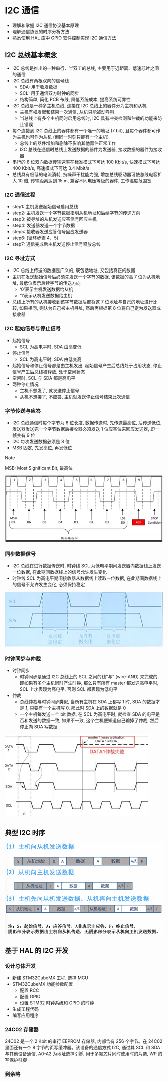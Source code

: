 # I2C 通信

- 理解和掌握 I2C 通信协议基本原理
- 理解通信协议的时序分析方法
- 熟悉使用 HAL 库中 GPIO 软件控制实现 I2C 通信方法

## I2C 总线基本概念

- I2C 总线是推出的一种串行、半双工的总线, 主要用于近距离、低速芯片之间的通信
- I2C 总线有两根双向的信号线
  - SDA: 用于收发数据
  - SCL: 用于通信双方时钟的同步
  - 结构简单, 简化 PCB 布线, 降低系统成本, 提高系统可靠性
- I2C 总线是一种多主机总线, 连接在 I2C 总线上的器件分为主机和从机
  - 主机有权发起和结束一次通信, 从机只能被动呼叫
  - 当总线上有多个主机同时启用总线时, I2C 具有冲突检测和仲裁的功能来防止错误
- 每个连接到 I2C 总线上的器件都有一个唯一的地址 (7 bit), 且每个器件都可作为主机也可作为从机 (但同一时刻只能有一个主机)
  - 总线上的器件增加和删除不影响其他器件正常工作
  - I2C 总线在通信时总线上发送数据的器件为发送器, 接收数据的器件为接收器
- 串行的 8 位双向数据传输速率在标准模式下可达 100 Kbit/s, 快速模式下可达 400 Kbit/s, 高速模式下可达 3.4 Mbit/s
- 总线具有极低的电流消耗, 抗噪声干扰能力强, 增加总线驱动器可使总线电容扩大 10 倍, 传输距离达到 15 m, 兼容不同电压等级的器件, 工作温度范围宽

### I2C 通信过程

- step1: 主机发送起始信号启用总线
- step2: 主机发送一个字节数据指明从机地址和后续字节的传送方向
- step3: 被寻址的从机发送应答信号回应主机
- step4: 发送器发送一个字节数据
- step5: 接收器发送应答信号回应发送器
- step6: (循环步骤 4、5)
- step7: 通信完成后主机发送停止信号释放总线

### I2C 寻址方式

- I2C 总线上传送的数据是广义的, 既包括地址, 又包括真正的数据
- 主机在发送起始信号后必须先发送一个字节的数据, 该数据的高 7 位为从机地址, 最低位表示后续字节的传送方向
  - ‘0’表示主机发送数据给从机
  - ‘1’表示从机发送数据给主机
- 总线上所有的从机接收到该字节数据后都将这 7 位地址与自己的地址进行比较, 如果相同, 则认为自己被主机寻址, 然后再根据第 8 位将自己定为发送器或接收器

### I2C 起始信号与停止信号

- 起始信号
  - SCL 为高电平时, SDA 由高变低
- 停止信号
  - SCL 为高电平时, SDA 由低变高
- 起始信号和停止信号都是由主机发出, 起始信号产生后总线处于占用状态, 停止信号产生后总线被释放, 处于空闲状态
- 空闲时, SCL 与 SDA 都是高电平
- 两种停止情况
  - 主机不想发了, 就发送停止信号
  - 从机不想接了, 不应答, 主机就发送停止信号结束此次通信

### 字节传送与应答

- I2C 总线通信时每个字节为 8 位长度, 数据传送时, 先传送最高位, 后传送低位, 发送器发送完一个字节数据后接收器必须发送 1 位应答位来回应发送器, 即一帧共有 9 位
- I2C 每次发送数据必须是 8 位
- MSB 固定, 先发高位, 再发低位

> [!NOTE]
> MSB: Most Significant Bit, 最高位

![字节传送与应答](./image/字节传送与应答.png)

### 同步数据信号

- I2C 总线在进行数据传送时, 时钟线 SCL 为低电平期间发送器向数据线上发送一位数据, 在此期间数据线上的信号允许发生变化
- 时钟线 SCL 为高电平期间接收器从数据线上读取一位数据, 在此期间数据线上的信号不允许发生变化, 必须保持稳定

![SCL 要求信号](./image/SCL要求信号.png)

### 时钟同步与仲裁

- 时钟同步
  - 时钟同步是通过 I2C 总线上的 SCL 之间的线“与” (wire-AND) 来完成的, 即如果有多个主机同时产生时钟, 那么只有所有 master 都发送高电平时, SCL 上才表现为高电平, 否则 SCL 都表现为低电平
- 仲裁
  - 总线仲裁与时钟同步类似, 当所有主机在 SDA 上都写 1 时, SDA 的数据才是 1, 只要有一个主机写 0, 那此时 SDA 上的数据就是 0
  - 一个主机每发送一个 bit 数据, 在 SCL 为高电平时, 就检查 SDA 的电平是否和发送的数据一致, 如果不一致, 这个主机便知道自己输掉了仲裁, 然后停止向 SDA 写数据

![总线仲裁](./image/总线仲裁.png)

## 典型 I2C 时序

![I2C 时序](./image/I2C时序.png)

## 基于 HAL 的 I2C 开发

### 设计总体开发

- 新建 STM32CubeMX 工程, 选择 MCU
- STM32CubeMX 功能参数配置
  - 配置 RCC
  - 配置 GPIO
  - 设置 STM32 时钟系统和 GPIO 的时钟
- 生成工程代码
- 编写应用程序

### 24C02 存储器

24C02 是一个 2 Kbit 的串行 EEPROM 存储器, 内部含有 256 个字节。在 24C02 里面还有一个 8 字节的页写缓冲器。该设备的通信方式 I2C, 通过其 SCL 和 SDA 与其他设备通信, A0-A2 为地址选择引脚, 用于多颗芯片同时使用时的片选, WP 的写保护引脚

### 剩余略
